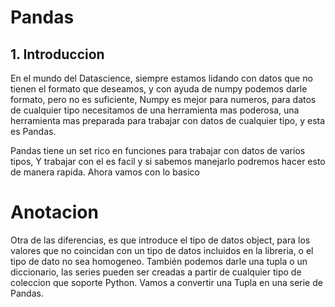 # Pandas
## 1. Introduccion
En el mundo del Datascience, siempre estamos lidando con datos que no tienen el formato que deseamos, y con ayuda de numpy podemos darle formato, pero no es suficiente, Numpy es mejor para numeros, para datos de cualquier tipo necesitamos de una herramienta mas poderosa, una herramienta mas preparada para trabajar con datos de cualquier tipo, y esta es Pandas.

Pandas tiene un set rico en funciones para trabajar con datos de varios tipos, Y trabajar con el es facil y si sabemos manejarlo podremos hacer esto de manera rapida. Ahora vamos con lo basico


# Anotacion
Otra de las diferencias, es que introduce el tipo de datos object, para los valores que no coincidan con un tipo de datos incluidos en la libreria, o el tipo de dato no sea homogeneo.
También podemos darle una tupla o un diccionario, las series pueden ser creadas a partir de cualquier tipo de coleccion que soporte Python. Vamos a convertir una Tupla en una serie de Pandas.
